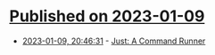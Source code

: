 # [Published on 2023-01-09](index.md)

* [2023-01-09, 20:46:31](https://news.ycombinator.com/item?id=34315779) - [Just: A Command Runner](https://github.com/casey/just)

